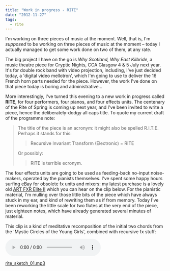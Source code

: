 ```yaml
---
title: "Work in progress - RITE"
date: "2012-11-27"
tags: 
  - rite
---
```


I'm working on three pieces of music at the moment. Well, that is, I'm _supposed_ to be working on three pieces of music at the moment – today I actually managed to get some work done on two of them, at any rate.

The big project I have on the go is _Why Scotland, Why East Kilbride_, a music theatre piece for Cryptic Nights, CCA Glasgow 4 & 5 July next year. It's for double rock band with video projection, including, I've just decided today, a 'digital video mellotron', which I'm going to use to deliver the 16 French horn parts needed for the piece. However, the work I've done on that piece today is boring and administrative…

More interestingly, I've turned this evening to a new work in progress called **RITE**, for four performers, four pianos, and four effects units. The centenary of the Rite of Spring is coming up next year, and I've been invited to write a piece, hence the deliberately-dodgy all caps title. To quote my current draft of the programme note:

> The title of the piece is an acronym: it might also be spelled R.I.T.E. Perhaps it stands for this:
> 
> > Recursive Invariant Transform (Electronic) = RITE
> 
> Or possibly:
> 
> > RITE is terrible ecronym.

The four effects units are going to be used as feeding-back no-input noise-makers, operated by the pianists themselves. I've spent some happy hours surfing eBay for obsolete fx units and mixers: my latest purchase is a lovely old [ART FXR Elite II](http://artproaudio.com/discontinued_products/classic_discontinued_products/product/fxr_elite_ii/) which you can hear on the clip below. For the pianistic material, I'm mulling over those little bits of the piece which have always stuck in my ear, and kind of rewriting them as if from memory. Today I've been reworking the little scale for two flutes at the very end of the piece, just eighteen notes, which have already generated several minutes of material.

This clip is a kind of meditative recomposition of the initial two chords from the 'Mystic Circles of the Young Girls', combined with recursive fx stuff:

<audio controls>
  <source src="/blog/rite_sketch_01.mp3"/>
</audio>

[rite_sketch_01.mp3](/blog/rite_sketch_01.mp3)
